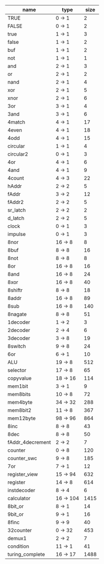 | name | type | size |
| -- | -- | -- |
| TRUE | 0 -> 1 | 2 |
| FALSE | 0 -> 1 | 2 |
| true | 1 -> 1 | 3 |
| false | 1 -> 1 | 2 |
| buf | 1 -> 1 | 2 |
| not | 1 -> 1 | 1 |
| and | 2 -> 1 | 3 |
| or | 2 -> 1 | 2 |
| nand | 2 -> 1 | 4 |
| xor | 2 -> 1 | 5 |
| xnor | 2 -> 1 | 6 |
| 3or | 3 -> 1 | 4 |
| 3and | 3 -> 1 | 6 |
| 4match | 4 -> 1 | 17 |
| 4even | 4 -> 1 | 18 |
| 4odd | 4 -> 1 | 15 |
| circular | 1 -> 1 | 4 |
| circular2 | 0 -> 1 | 3 |
| 4or | 4 -> 1 | 6 |
| 4and | 4 -> 1 | 9 |
| 4count | 4 -> 3 | 22 |
| hAddr | 2 -> 2 | 5 |
| fAddr | 3 -> 2 | 12 |
| fAddr2 | 2 -> 2 | 5 |
| sr_latch | 2 -> 2 | 2 |
| d_latch | 2 -> 2 | 5 |
| clock | 0 -> 1 | 3 |
| impulse | 0 -> 1 | 3 |
| 8nor | 16 -> 8 | 8 |
| 8buf | 8 -> 8 | 16 |
| 8not | 8 -> 8 | 8 |
| 8or | 16 -> 8 | 16 |
| 8and | 16 -> 8 | 24 |
| 8xor | 16 -> 8 | 40 |
| 8shiftr | 8 -> 8 | 18 |
| 8addr | 16 -> 8 | 89 |
| 8sub | 16 -> 8 | 140 |
| 8nagate | 8 -> 8 | 51 |
| 1decoder | 1 -> 2 | 3 |
| 2decoder | 2 -> 4 | 6 |
| 3decoder | 3 -> 8 | 19 |
| 8switch | 9 -> 8 | 24 |
| 6or | 6 -> 1 | 10 |
| ALU | 19 -> 8 | 512 |
| selector | 17 -> 8 | 65 |
| copyvalue | 18 -> 16 | 114 |
| mem1bit | 3 -> 1 | 9 |
| mem8bits | 10 -> 8 | 72 |
| mem4byte | 34 -> 32 | 288 |
| mem8bit2 | 11 -> 8 | 367 |
| mem12byte | 98 -> 96 | 864 |
| 8inc | 8 -> 8 | 43 |
| 8dec | 8 -> 8 | 50 |
| fAddr_4decrement | 2 -> 2 | 7 |
| counter | 0 -> 8 | 120 |
| counter_swc | 9 -> 8 | 185 |
| 7or | 7 -> 1 | 12 |
| register_view | 15 -> 94 | 632 |
| register | 14 -> 8 | 614 |
| instdecoder | 8 -> 4 | 6 |
| calculator | 16 -> 104 | 1415 |
| 8bit_or | 8 -> 1 | 14 |
| 9bit_or | 9 -> 1 | 16 |
| 8finc | 9 -> 9 | 40 |
| 32counter | 0 -> 32 | 453 |
| demux1 | 2 -> 2 | 7 |
| condition | 11 -> 1 | 41 |
| turing_complete | 16 -> 17 | 1488 |